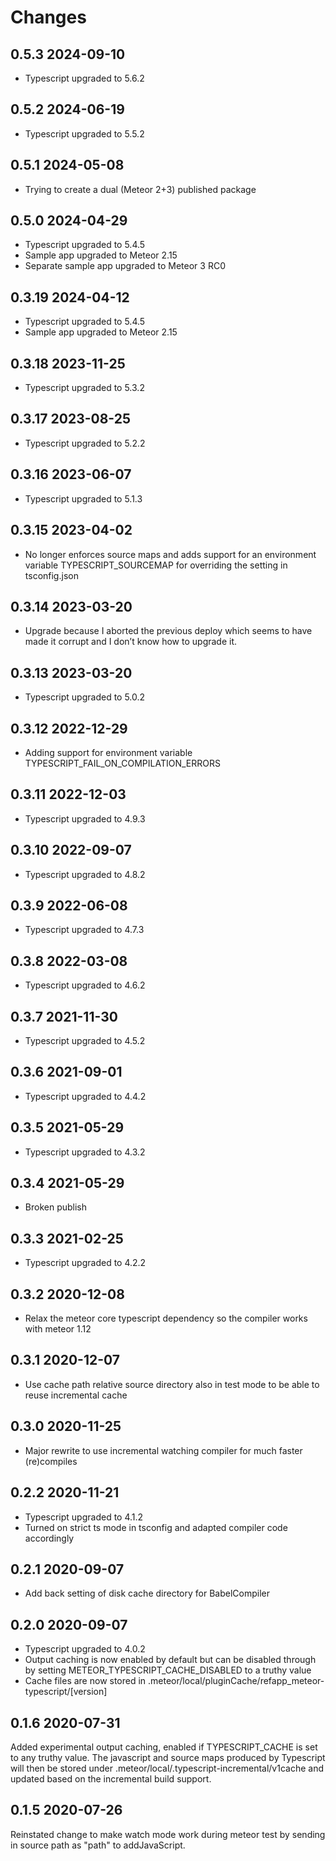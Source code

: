 # Changes

## 0.5.3 2024-09-10

- Typescript upgraded to 5.6.2

## 0.5.2 2024-06-19

- Typescript upgraded to 5.5.2

## 0.5.1 2024-05-08
- Trying to create a dual (Meteor 2+3) published package

## 0.5.0 2024-04-29

- Typescript upgraded to 5.4.5
- Sample app upgraded to Meteor 2.15
- Separate sample app upgraded to Meteor 3 RC0

## 0.3.19 2024-04-12

- Typescript upgraded to 5.4.5
- Sample app upgraded to Meteor 2.15

## 0.3.18 2023-11-25

- Typescript upgraded to 5.3.2

## 0.3.17 2023-08-25

- Typescript upgraded to 5.2.2

## 0.3.16 2023-06-07

- Typescript upgraded to 5.1.3

## 0.3.15 2023-04-02

- No longer enforces source maps and adds support for an environment variable TYPESCRIPT_SOURCEMAP for overriding the setting in tsconfig.json

## 0.3.14 2023-03-20

- Upgrade because I aborted the previous deploy which seems to have made it corrupt and I don’t know how to upgrade it.

## 0.3.13 2023-03-20

- Typescript upgraded to 5.0.2

## 0.3.12 2022-12-29

- Adding support for environment variable TYPESCRIPT_FAIL_ON_COMPILATION_ERRORS

## 0.3.11 2022-12-03

- Typescript upgraded to 4.9.3

## 0.3.10 2022-09-07

- Typescript upgraded to 4.8.2

## 0.3.9 2022-06-08

- Typescript upgraded to 4.7.3

## 0.3.8 2022-03-08

- Typescript upgraded to 4.6.2

## 0.3.7 2021-11-30

- Typescript upgraded to 4.5.2

## 0.3.6 2021-09-01

- Typescript upgraded to 4.4.2

## 0.3.5 2021-05-29

- Typescript upgraded to 4.3.2

## 0.3.4 2021-05-29
- Broken publish

## 0.3.3 2021-02-25

- Typescript upgraded to 4.2.2

## 0.3.2 2020-12-08

- Relax the meteor core typescript dependency so the compiler works with meteor 1.12

## 0.3.1 2020-12-07

- Use cache path relative source directory also in test mode to be able to reuse incremental cache

## 0.3.0 2020-11-25

- Major rewrite to use incremental watching compiler for much faster (re)compiles

## 0.2.2 2020-11-21

- Typescript upgraded to 4.1.2
- Turned on strict ts mode in tsconfig and adapted compiler code accordingly

## 0.2.1 2020-09-07

- Add back setting of disk cache directory for BabelCompiler

## 0.2.0 2020-09-07

- Typescript upgraded to 4.0.2
- Output caching is now enabled by default but can be disabled through by setting METEOR_TYPESCRIPT_CACHE_DISABLED to a truthy value
- Cache files are now stored in .meteor/local/pluginCache/refapp_meteor-typescript/[version]

## 0.1.6 2020-07-31

Added experimental output caching, enabled if TYPESCRIPT_CACHE is set to any truthy value.
The javascript and source maps produced by Typescript will then be stored under .meteor/local/.typescript-incremental/v1cache and updated
based on the incremental build support.

## 0.1.5 2020-07-26

Reinstated change to make watch mode work during meteor test by sending in source path as "path" to addJavaScript.
